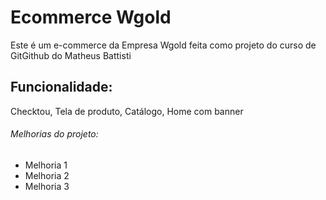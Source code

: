 # Ecommerce Wgold
Este é um e-commerce da Empresa Wgold feita como projeto do curso de GitGithub do Matheus Battisti

## Funcionalidade:

Checktou, Tela de produto, Catálogo, Home com banner

###### Melhorias do projeto:

- Melhoria 1
- Melhoria 2
- Melhoria 3
